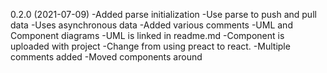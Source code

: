 0.2.0 (2021-07-09)
-Added parse initialization
-Use parse to push and pull data
    -Uses asynchronous data
-Added various comments
-UML and Component diagrams 
    -UML is linked in readme.md
    -Component is uploaded with project
-Change from using preact to react.
-Multiple comments added
-Moved components around

